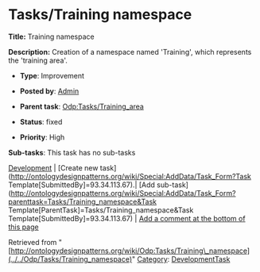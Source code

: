 #  Tasks/Training namespace


__Title:__ Training namespace


__Description:__ Creation of a namespace named 'Training', which represents the 'training area'. 


  





* __Type__: Improvement
* __Posted by__: [Admin](http://ontologydesignpatterns.org/wiki/index.php?title=User:Admin&action=edit&redlink=1 "User:Admin (not yet written)")
* __Parent task__: [Odp:Tasks/Training\_area](../../Odp/Tasks/Training_area "Odp:Tasks/Training area")
* __Status__: fixed


* __Priority__: High




__Sub-tasks__:
This task has no sub-tasks




[Development](../../Odp/Development "Odp:Development") | [Create new task](http://ontologydesignpatterns.org/wiki/Special:AddData/Task_Form?Task Template[SubmittedBy]=93.34.113.67).| [Add sub-task](http://ontologydesignpatterns.org/wiki/Special:AddData/Task_Form?parenttask=Tasks/Training_namespace&Task Template[ParentTask]=Tasks/Training_namespace&Task Template[SubmittedBy]=93.34.113.67) | [Add a comment at the bottom of this page](http://ontologydesignpatterns.org/wiki/index.php?title=Odp:Add_comment&target=Odp:Tasks/Training_namespace#New_comment "http://ontologydesignpatterns.org/wiki/index.php?title=Odp:Add_comment&target=Odp:Tasks/Training_namespace#New_comment")


Retrieved from "[http://ontologydesignpatterns.org/wiki/Odp:Tasks/Training\_namespace](../../Odp/Tasks/Training_namespace)"
 [Category](http://ontologydesignpatterns.org/wiki/Special:Categories "Special:Categories"): [DevelopmentTask](../../Category/DevelopmentTask "Category:DevelopmentTask")
